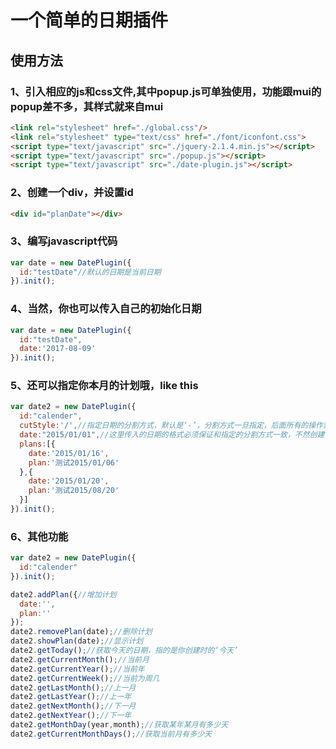 # 一个简单的日期插件

## 使用方法

### 1、引入相应的js和css文件,其中popup.js可单独使用，功能跟mui的popup差不多，其样式就来自mui
```html
<link rel="stylesheet" href="./global.css"/>
<link rel="stylesheet" type="text/css" href="./font/iconfont.css">
<script type="text/javascript" src="./jquery-2.1.4.min.js"></script>
<script type="text/javascript" src="./popup.js"></script>
<script type="text/javascript" src="./date-plugin.js"></script>
```

### 2、创建一个div，并设置id
```html
<div id="planDate"></div>
```

### 3、编写javascript代码
```js
var date = new DatePlugin({
  id:"testDate"//默认的日期是当前日期
}).init();
```

### 4、当然，你也可以传入自己的初始化日期
```js
var date = new DatePlugin({
  id:"testDate",
  date:'2017-08-09'
}).init();
```

### 5、还可以指定你本月的计划哦，like this
```js
var date2 = new DatePlugin({
  id:"calender",
  cutStyle:'/',//指定日期的分割方式，默认是‘-’，分割方式一旦指定，后面所有的操作获取的格式都如此
  date:"2015/01/01",//这里传入的日期的格式必须保证和指定的分割方式一致，不然创建不成功
  plans:[{
    date:'2015/01/16',
    plan:'测试2015/01/06'
  },{
    date:'2015/01/20',
    plan:'测试2015/08/20'
  }]
}).init();
```

### 6、其他功能
```js
var date2 = new DatePlugin({
  id:"calender"
}).init();

date2.addPlan({//增加计划
  date:'',
  plan:''
});
date2.removePlan(date);//删除计划
date2.showPlan(date);//显示计划
date2.getToday();//获取今天的日期，指的是你创建时的‘今天’
date2.getCurrentMonth();//当前月
date2.getCurrentYear();//当前年
date2.getCurrentWeek();//当前为周几
date2.getLastMonth();//上一月
date2.getLastYear();//上一年
date2.getNextMonth();//下一月
date2.getNextYear();//下一年
date2.getMonthDay(year,month);//获取某年某月有多少天
date2.getCurrentMonthDays();//获取当前月有多少天
```

